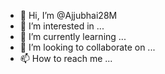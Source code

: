 - 👋 Hi, I’m @Ajjubhai28M
- 👀 I’m interested in ...
- 🌱 I’m currently learning ...
- 💞️ I’m looking to collaborate on ...
- 📫 How to reach me ...

<!---
Ajjubhai28M/Ajjubhai28M is a ✨ special ✨ repository because its `README.md` (this file) appears on your GitHub profile.
You can click the Preview link to take a look at your changes.
--->
